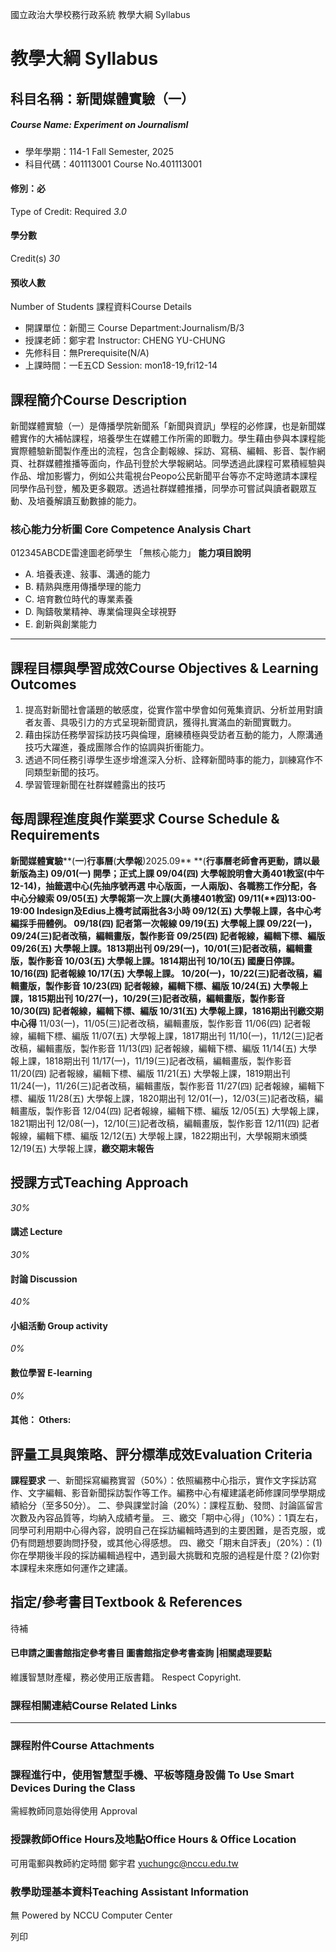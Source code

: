 國立政治大學校務行政系統 教學大綱 Syllabus
# 教學大綱 Syllabus
##  科目名稱：新聞媒體實驗（一）
#####  Course Name: Experiment on JournalismⅠ
  * 學年學期：114-1 Fall Semester, 2025 
  * 科目代碼：401113001 Course No.401113001


#### 修別：必
Type of Credit: Required 
_3.0_
#### 學分數
Credit(s)
_30_
#### 預收人數
Number of Students
課程資料Course Details
  * 開課單位：新聞三 Course Department:Journalism/B/3 
  * 授課老師：鄭宇君 Instructor: CHENG YU-CHUNG 
  * 先修科目：無Prerequisite(N/A)
  * 上課時間：一E五CD Session: mon18-19,fri12-14


##  課程簡介Course Description
新聞媒體實驗（一）是傳播學院新聞系「新聞與資訊」學程的必修課，也是新聞媒體實作的大補帖課程，培養學生在媒體工作所需的即戰力。學生藉由參與本課程能實際體驗新聞製作產出的流程，包含企劃報線、採訪、寫稿、編輯、影音、製作網頁、社群媒體推播等面向，作品刊登於大學報網站。同學透過此課程可累積經驗與作品、增加影響力，例如公共電視台Peopo公民新聞平台等亦不定時邀請本課程同學作品刊登，觸及更多觀眾。透過社群媒體推播，同學亦可嘗試與讀者觀眾互動、及培養解讀互動數據的能力。
###  核心能力分析圖 Core Competence Analysis Chart
012345ABCDE雷達圖老師學生
「無核心能力」 
**能力項目說明**
  * A. 培養表達、敍事、溝通的能力
  * B. 精熟與應用傳播學理的能力
  * C. 培育數位時代的專業素養
  * D. 陶鑄敬業精神、專業倫理與全球視野
  * E. 創新與創業能力


* * *
##  課程目標與學習成效Course Objectives & Learning Outcomes 
1. 提高對新聞社會議題的敏感度，從實作當中學會如何蒐集資訊、分析並用對讀者友善、具吸引力的方式呈現新聞資訊，獲得扎實滿血的新聞實戰力。
2. 藉由採訪任務學習採訪技巧與倫理，磨練積極與受訪者互動的能力，人際溝通技巧大躍進，養成團隊合作的協調與折衝能力。
3. 透過不同任務引導學生逐步增進深入分析、詮釋新聞時事的能力，訓練寫作不同類型新聞的技巧。
4. 學習管理新聞在社群媒體露出的技巧
##  每周課程進度與作業要求 Course Schedule & Requirements
**新聞媒體實驗****(****一****)****行事曆****(****大學報****)2025.09**
**(****行事曆老師會再更動，請以最新版為主)**
09/01(一) 開學；正式上課
09/04(四) 大學報說明會大勇401教室(中午12-14)，抽籤選中心(先抽序號再選
中心版面，一人兩版)、各職務工作分配，各中心分線索
09/05(五) 大學報第一次上課(大勇樓401教室)
**09/11(****四)****13:00-19:00 Indesign****及Edius上機考試兩批各3小時**
09/12(五) 大學報上課，各中心考編採手冊體例。 
09/18(四) 記者第一次報線
09/19(五) 大學報上課
09/22(一)，09/24(三)記者改稿，編輯畫版，製作影音
09/25(四) 記者報線，編輯下標、編版
09/26(五) 大學報上課。1813期出刊
09/29(一)，10/01(三)記者改稿，編輯畫版，製作影音
10/03(五) 大學報上課。1814期出刊
10/10(五) 國慶日停課。 
10/16(四) 記者報線
10/17(五) 大學報上課。
10/20(一)，10/22(三)記者改稿，編輯畫版，製作影音
10/23(四) 記者報線，編輯下標、編版
10/24(五) 大學報上課，1815期出刊
10/27(一)，10/29(三)記者改稿，編輯畫版，製作影音
10/30(四) 記者報線，編輯下標、編版
10/31(五) 大學報上課，1816期出刊**繳交期中心得**
11/03(一)，11/05(三)記者改稿，編輯畫版，製作影音
11/06(四) 記者報線，編輯下標、編版
11/07(五) 大學報上課，1817期出刊
11/10(一)，11/12(三)記者改稿，編輯畫版，製作影音
11/13(四) 記者報線，編輯下標、編版
11/14(五) 大學報上課，1818期出刊
11/17(一)，11/19(三)記者改稿，編輯畫版，製作影音
11/20(四) 記者報線，編輯下標、編版
11/21(五) 大學報上課，1819期出刊 
11/24(一)，11/26(三)記者改稿，編輯畫版，製作影音
11/27(四) 記者報線，編輯下標、編版
11/28(五) 大學報上課，1820期出刊 
12/01(一)，12/03(三)記者改稿，編輯畫版，製作影音
12/04(四) 記者報線，編輯下標、編版
12/05(五) 大學報上課，1821期出刊
12/08(一)，12/10(三)記者改稿，編輯畫版，製作影音
12/11(四) 記者報線，編輯下標、編版
12/12(五) 大學報上課，1822期出刊，大學報期末頒獎
12/19(五) 大學報上課，**繳交期末報告**
##  授課方式Teaching Approach
_30%_
####  講述 Lecture
_30%_
####  討論 Discussion
_40%_
####  小組活動 Group activity
_0%_
####  數位學習 E-learning
_0%_
####  其他： Others:
##  評量工具與策略、評分標準成效Evaluation Criteria
**課程要求**
一、新聞採寫編務實習（50%）：依照編務中心指示，實作文字採訪寫作、文字編輯、影音新聞採訪製作等工作。編務中心有權建議老師修課同學學期成績給分（至多50分）。
二、參與課堂討論（20%）：課程互動、發問、討論區留言次數及內容品質等，均納入成績考量。
三、繳交「期中心得」（10%）：1頁左右，同學可利用期中心得內容，說明自己在採訪編輯時遇到的主要困難，是否克服，或仍有問題想要詢問抒發，或其他心得感想。
四、繳交「期末自評表」（20%）：(1) 你在學期後半段的採訪編輯過程中，遇到最大挑戰和克服的過程是什麼？(2)你對本課程未來應如何運作之建議。 
##  指定/參考書目Textbook & References
待補
####  已申請之圖書館指定參考書目  圖書館指定參考書查詢 |相關處理要點
維護智慧財產權，務必使用正版書籍。 Respect Copyright.
###  課程相關連結Course Related Links
* * *
###  課程附件Course Attachments
###  課程進行中，使用智慧型手機、平板等隨身設備 To Use Smart Devices During the Class
需經教師同意始得使用  Approval
###  授課教師Office Hours及地點Office Hours & Office Location
可用電郵與教師約定時間
鄭宇君 yuchungc@nccu.edu.tw
###  教學助理基本資料Teaching Assistant Information
無
Powered by NCCU Computer Center
  
列印
